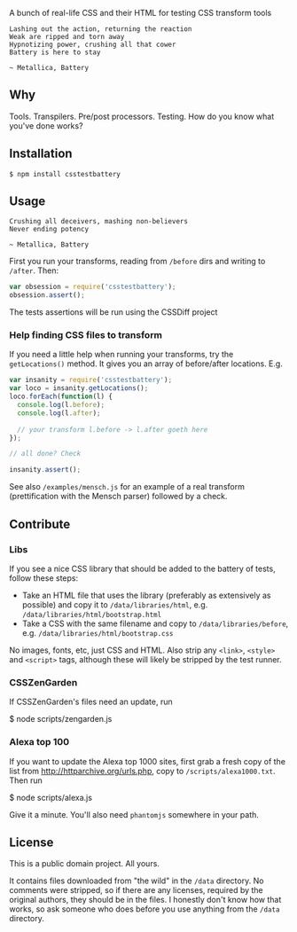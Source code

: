 A bunch of real-life CSS and their HTML for testing CSS transform tools

    Lashing out the action, returning the reaction
    Weak are ripped and torn away
    Hypnotizing power, crushing all that cower
    Battery is here to stay

    ~ Metallica, Battery

## Why

Tools. Transpilers. Pre/post processors. Testing. How do you know what you've done works?

## Installation

    $ npm install csstestbattery

## Usage

    Crushing all deceivers, mashing non-believers
    Never ending potency

    ~ Metallica, Battery


First you run your transforms, reading from `/before` dirs and writing to `/after`. Then:

```js
var obsession = require('csstestbattery');
obsession.assert();
```

The tests assertions will be run using the CSSDiff project

### Help finding CSS files to transform

If you need a little help when running your transforms, try the `getLocations()` method.
It gives you an array of before/after locations. E.g.

``` javascript
var insanity = require('csstestbattery');
var loco = insanity.getLocations();
loco.forEach(function(l) {
  console.log(l.before);
  console.log(l.after);
  
  // your transform l.before -> l.after goeth here
});

// all done? Check

insanity.assert();
```

See also `/examples/mensch.js` for an example of a real transform (prettification with the Mensch parser)
followed by a check.

## Contribute

### Libs

If you see a nice CSS library that should be added to the battery of tests, follow these steps:

 * Take an HTML file that uses the library (preferably as extensively as possible) and copy it to
  `/data/libraries/html`, e.g. `/data/libraries/html/bootstrap.html`
 * Take a CSS with the same filename and copy to 
   `/data/libraries/before`, e.g. `/data/libraries/html/bootstrap.css`

No images, fonts, etc, just CSS and HTML. Also strip any `<link>`, `<style>` and `<script>` tags, although these will
likely be stripped by the test runner.

### CSSZenGarden

If CSSZenGarden's files need an update, run

  $ node scripts/zengarden.js

### Alexa top 100

If you want to update the Alexa top 1000 sites, first grab a fresh copy of the list from http://httparchive.org/urls.php, copy to `/scripts/alexa1000.txt`. Then run

  $ node scripts/alexa.js
  
Give it a minute. You'll also need `phantomjs` somewhere in your path.

## License

This is a public domain project. All yours.

It contains files downloaded from "the wild" in the `/data` directory. No comments were stripped,
so if there are any licenses, required by the original authors, they should be in the files.
I honestly don't know how that works, so ask someone who does before you use anything from the `/data` directory.
